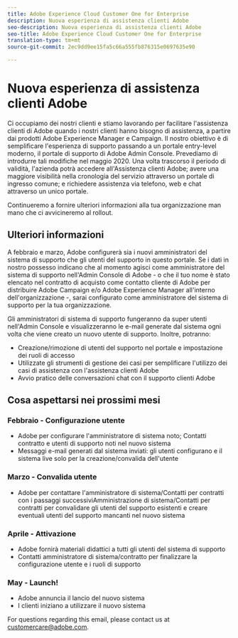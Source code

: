 ```yaml
---
title: Adobe Experience Cloud Customer One for Enterprise
description: Nuova esperienza di assistenza clienti Adobe
seo-description: Nuova esperienza di assistenza clienti Adobe
seo-title: Adobe Experience Cloud Customer One for Enterprise
translation-type: tm+mt
source-git-commit: 2ec9dd9ee15fa5c66a555fb876315e0697635e90

---
```



# Nuova esperienza di assistenza clienti Adobe

Ci occupiamo dei nostri clienti e stiamo lavorando per facilitare l&#39;assistenza clienti di Adobe quando i nostri clienti hanno bisogno di assistenza, a partire dai prodotti Adobe Experience Manager e Campaign. Il nostro obiettivo è di semplificare l&#39;esperienza di supporto passando a un portale entry-level moderno, il portale di supporto di Adobe Admin Console. Prevediamo di introdurre tali modifiche nel maggio 2020.  Una volta trascorso il periodo di validità, l&#39;azienda potrà accedere all&#39;Assistenza clienti Adobe; avere una maggiore visibilità nella cronologia del servizio attraverso un portale di ingresso comune; e richiedere assistenza via telefono, web e chat attraverso un unico portale.

Continueremo a fornire ulteriori informazioni alla tua organizzazione man mano che ci avvicineremo al rollout.

## Ulteriori informazioni

A febbraio e marzo, Adobe configurerà sia i nuovi amministratori del sistema di supporto che gli utenti del supporto in questo portale.  Se i dati in nostro possesso indicano che al momento agisci come amministratore del sistema di supporto nell&#39;Admin Console di Adobe - o che il tuo nome è stato elencato nel contratto di acquisto come contatto cliente di Adobe per distribuire Adobe Campaign e/o Adobe Experience Manager all&#39;interno dell&#39;organizzazione -, sarai configurato come amministratore del sistema di supporto per la tua organizzazione.

Gli amministratori di sistema di supporto fungeranno da super utenti nell&#39;Admin Console e visualizzeranno le e-mail generate dal sistema ogni volta che viene creato un nuovo utente di supporto.  Inoltre, potranno:

* Creazione/rimozione di utenti del supporto nel portale e impostazione dei ruoli di accesso
* Utilizzate gli strumenti di gestione dei casi per semplificare l&#39;utilizzo dei casi di assistenza con l&#39;assistenza clienti Adobe
* Avvio pratico delle conversazioni chat con il supporto clienti Adobe

## Cosa aspettarsi nei prossimi mesi

### Febbraio - Configurazione utente

* Adobe per configurare l&#39;amministratore di sistema noto; Contatti contratto e utenti di supporto noti nel nuovo sistema
* Messaggi e-mail generati dal sistema inviati: gli utenti configurano e il sistema live solo per la creazione/convalida dell&#39;utente

### Marzo - Convalida utente

* Adobe per contattare l&#39;amministratore di sistema/Contatti per contratti con i passaggi successiviAmministrazione di sistema/Contatti per contratti per convalidare gli utenti del supporto esistenti e creare eventuali utenti del supporto mancanti nel nuovo sistema

### Aprile - Attivazione

* Adobe fornirà materiali didattici a tutti gli utenti del sistema di supporto
* Contatti amministratore di sistema/contratto per finalizzare la configurazione utente e i ruoli di supporto

### May - Launch!

* Adobe annuncia il lancio del nuovo sistema
* I clienti iniziano a utilizzare il nuovo sistema

For questions regarding this email, please contact us at [customercare@adobe.com](mailto:customercare@adobe.com).
